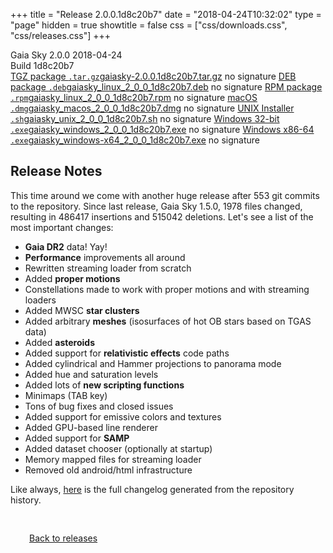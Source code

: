 +++
title = "Release 2.0.0.1d8c20b7"
date = "2018-04-24T10:32:02"
type = "page"
hidden = true
showtitle = false
css = ["css/downloads.css", "css/releases.css"]
+++

<div class="download-container">
<div id="download-title">
<i class="fa-solid fa-tag"></i>
Gaia Sky <span class="downloads-version">2.0.0</span> 
<time class="downloads-releasedate" datetime="2018-04-24T10:32:02" title="Published: 2018-04-24T10:32:02"><i class="fa-solid fa-calendar"></i> 2018-04-24</time>
<div class="downloads-build">Build 1d8c20b7</div></div>
<div class="download-section">
<a href="https://gaia.ari.uni-heidelberg.de/gaiasky/releases/2.0.0.1d8c20b7/gaiasky-2.0.0.1d8c20b7.tar.gz" class="download-button"><i class="fa-solid fa-file-zipper"></i> TGZ package <code>.tar.gz</code><span class="download-sub">gaiasky-2.0.0.1d8c20b7.tar.gz</span></a>
<span class="signature">no signature</span>
<a href="https://gaia.ari.uni-heidelberg.de/gaiasky/releases/2.0.0.1d8c20b7/gaiasky_linux_2_0_0_1d8c20b7.deb" class="download-button"><i class="fa-brands fa-debian"></i> DEB package <code>.deb</code><span class="download-sub">gaiasky_linux_2_0_0_1d8c20b7.deb</span></a>
<span class="signature">no signature</span>
<a href="https://gaia.ari.uni-heidelberg.de/gaiasky/releases/2.0.0.1d8c20b7/gaiasky_linux_2_0_0_1d8c20b7.rpm" class="download-button"><i class="fa-brands fa-fedora"></i> RPM package <code>.rpm</code><span class="download-sub">gaiasky_linux_2_0_0_1d8c20b7.rpm</span></a>
<span class="signature">no signature</span>
<a href="https://gaia.ari.uni-heidelberg.de/gaiasky/releases/2.0.0.1d8c20b7/gaiasky_macos_2_0_0_1d8c20b7.dmg" class="download-button"><i class="fa-brands fa-apple"></i> macOS <code>.dmg</code><span class="download-sub">gaiasky_macos_2_0_0_1d8c20b7.dmg</span></a>
<span class="signature">no signature</span>
<a href="https://gaia.ari.uni-heidelberg.de/gaiasky/releases/2.0.0.1d8c20b7/gaiasky_unix_2_0_0_1d8c20b7.sh" class="download-button"><i class="fa fa-terminal"></i> UNIX Installer <code>.sh</code><span class="download-sub">gaiasky_unix_2_0_0_1d8c20b7.sh</span></a>
<span class="signature">no signature</span>
<a href="https://gaia.ari.uni-heidelberg.de/gaiasky/releases/2.0.0.1d8c20b7/gaiasky_windows_2_0_0_1d8c20b7.exe" class="download-button"><i class="fa-brands fa-windows"></i> Windows 32-bit <code>.exe</code><span class="download-sub">gaiasky_windows_2_0_0_1d8c20b7.exe</span></a>
<span class="signature">no signature</span>
<a href="https://gaia.ari.uni-heidelberg.de/gaiasky/releases/2.0.0.1d8c20b7/gaiasky_windows-x64_2_0_0_1d8c20b7.exe" class="download-button"><i class="fa-brands fa-windows"></i> Windows x86-64 <code>.exe</code><span class="download-sub">gaiasky_windows-x64_2_0_0_1d8c20b7.exe</span></a>
<span class="signature">no signature</span>
</div>
</div>

<section class="release-notes">

# Release Notes

This time around we come with another huge release after 553 git commits to the repository. Since last release, Gaia Sky 1.5.0, 1978 files changed, resulting in 486417 insertions and 515042 deletions.
Let's see a list of the most important changes:

- **Gaia DR2** data! Yay!
- **Performance** improvements all around
- Rewritten streaming loader from scratch
- Added **proper motions**
- Constellations made to work with proper motions and with streaming loaders
- Added MWSC **star clusters**
- Added arbitrary **meshes** (isosurfaces of hot OB stars based on TGAS data)
- Added **asteroids**
- Added support for **relativistic effects** code paths
- Added cylindrical and Hammer projections to panorama mode
- Added hue and saturation levels
- Added lots of **new scripting functions**
- Minimaps (TAB key)
- Tons of bug fixes and closed issues
- Added support for emissive colors and textures
- Added GPU-based line renderer
- Added support for **SAMP**
- Added dataset chooser (optionally at startup)
- Memory mapped files for streaming loader
- Removed old android/html infrastructure

Like always, [here](https://github.com/langurmonkey/gaiasky/blob/master/CHANGELOG.md) is the full changelog generated from the repository history.
</section>


<p class="center-text" style="padding: 30px;">
<i class="fa-solid fa-circle-arrow-left"></i> <a href="/downloads/releases">Back to releases</a>
</p>
